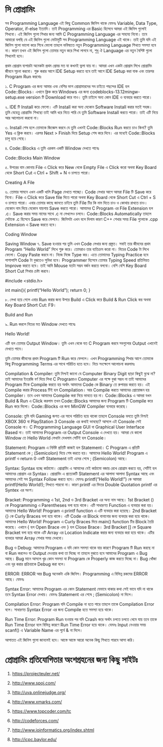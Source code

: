 # সি প্রোগ্রামিং



সব Programming Language এই কিছু Common জিনিস থাকে যেমনঃ Variable, Data Type, Operator, if-else ইত্যাদি। তাই Programming এর Basic হিসেবে আমরা এই জিনিস গুলোই শিখবো। এই জিনিস গুলো শিখার জন্য আমি C Programming Language এর সাহায্য নিবো। তবে আবারো বলছি যে এই জিনিস গুলো মোটামুটি সব Programming Language এই থাকে। তাই তুমি যদি এই জিনিস গুলো ভালো করে শিখে ফেলো তাহলে ভবিষ্যতে নতুন Programming Language শিখতে সমস্যা হবে না। কারণ তখন এই জিনিস গুলো তোমার নতুন করে শিখা লাগবে না, শুধু ঐ Language এর নতুন বৈশিষ্ট গুলো শিখলেই হবে।

প্রথম প্রোগ্রাম ব্যপারটা অনেকটা প্রথম প্রেমর মত যা কখনই ভুলা যায় না। আমরা এখন একটা প্রোগ্রাম লিখে প্রোগ্রামিং জীবনে সূচনা করবো। শুরু করার আগে IDE Setup করতে হবে তাই আগে IDE Setup করা যাক এবং তারপর Program Run করবোঃ

১. C Program এর জন্য আমার এবং বেশির ভাগ প্রোগ্রামারদের সব চাইতে পছন্দের IDE হল Code::Blocks। এখানে ক্লিক করে Windows এর জন্য codeblocks-13.12mingw-setup.exe version টি Download করে নাও। তুমি চাইলে অন্য কোন IDE ও ব্যবহার করতে পারো।

২. IDE টি Install করে ফেলো। এটি Install করা অন্য যেকোন Software Install করার মতই সহজ। তুমি যেহেতু প্রোগ্রামিং শিখছো তাই আমি ধরে নিতে পারি যে তুমি Software Install করতে পারো। তাই এটি নিয়ে আর আলোচনা করবো না।

৩. Install শেষ হলে তোমাকে জিজ্ঞেস করবে যে তুমি এখনই Code::Blocks Run করতে চাও কিনা? তুমি Yes এ ক্লিক করবে। এরপর Next > Finish দিয়ে Setup শেষ করে দিবে। এর মধ্যেই Code::Blocks চালু হয়ে গেছে।

৪. Code::Blocks এ তুমি এরকম একটি Window দেখতে পাবেঃ

Code::Blocks Main Window

৫. উপরের বাম কোনায় File এ Click করে New থেকে Empty File এ Click করো অথবা Key Board থেকে Short Cut এ Ctrl + Shift + N ও চাপতে পারো।

Creating A File

৬. তোমার সামনে এখন একটি খালি Page দেখতে পাচ্ছো। Code লেখার আগে আমরা File টি Save করে নিবো। File এ Click করে Save file দিতে পারো অথবা Key Board থেকে Short Cut এ Ctrl + S ও চাপতে পারো। এবার তোমার কাছে জানতে চাইবে তুমি File টির কি নাম দিতে চাও ও কোথায় রাখতে চাও। যেকোন নাম দিয়ে যেকোন যায়গায় Save করতে পারো। আমাদের C Program এর File Extension হল .c। Save করার সময় নামের সাথে .c না লেখলেও চলবে। Code::Blocks Automatically তাহলে সেটাকে .c হিসেবে Save করে ফেলবে। জিনিসটা এখন বলে দিলাম কারণ C++ শেখার সময় File গুলোকে .cpp Extension এ Save করতে হবে।

Coding Window

Saving Window
৭. Save হওয়ার পর তুমি এখন Code লেখার জন্য প্রস্তুত। সবাই তার জীবনের প্রথম Program “Hello World” লিখে শুরু করে। তোমরাও তার ব্যতিক্রম করো না। নিচের Code টা লিখে ফেলো। Copy Paste করবে না। নিজে নিজে Type কর। এতে তোমাদের Typing Practice হবে পাশাপাশি Code টা বুঝতেও সুবিধা হবে। Programmer হিসেবে তোমার Typing Speed প্রতিনিয়ত Improve করতে হবে। তাই আমি Mouse যতটা সম্ভব বর্জন করতে বলবো। বেশি বেশি Key Board Short Cut শিখার চেষ্টা করবে।


#include &lt;stdio.h&gt;
 
int main(){
    printf(“Hello World”);
    return 0;
}


৮. লেখা হয়ে গেলে এবার Run করার জন্য উপরে Build এ Click করে Build & Run Click কর অথবা Key Board Short Cut: F9।

Build and Run

৯. Run করলে নিচের মত Window দেখতে পাবেঃ

Hello World!

এটি হল তোমার Output Window। তুমি এখন থেকে যত C Program করবে সবগুলোর Output এখানেই দেখতে পাবে।

তুমি তোমার জীবনের প্রথম Program টি Run করে ফেললে। এখন Programming শিখার আগে তোমাকে কিছু Programming Terms এর সাথে পরিচিত হতে হবে। নিচে সংক্ষেপে আলোচনা করলামঃ

Compilation & Compiler: তুমি নিশ্চই জানো যে Computer Binary Digit ছাড়া কিছুই বুঝে না? তাই আমাদের ইংরেজি বর্ণ দিয়ে লিখা C Programও Computer এর পক্ষে বুঝা সম্ভব না তাই আমাদের Program টিকে Compile করতে হয় অর্থাৎ আমাদের Code কে Binary তে রুপান্তর করতে হয়। এই Compile করার Process টিই হল Compilation। আর Compile করতে আমাদের প্রোয়োজন হয় Compiler। তবে এখন আমাদের Compile করা নিয়ে ভাবতে হয় না। Code::Blocks এ আমরা যখন Build & Run এ Click করলাম তখন Code::Blocks আমাদের জন্য Program টি Compile করে Run করে দিলো। Code::Blocks এর জন্য MinGW Compiler ব্যবহার করেছে।

Console: তুমি যদি Gaming জগত এর সাথে পরিচিত হয়ে থাকো তাহলে Console বলতে তুমি নিশ্চই XBOX 360 বা PlayStation 3 Console এর কথাই ভাবছো? আসলে এই Console সেই Console না। C Programming Language GUI বা Graphical User Interface Based না। তাই আমাদের Program এর Output Console এ দেখতে হয়। আমরা যে কালো Window তে Hello World লেখাটা দেখলাম সেটিই হল Console।

Statement: Program এ নির্দিষ্ট প্রতিটি কাজই হল Statement। C Program এ প্রতিটি Statement কে ; (Semicolon) দিয়ে শেষ করতে হয়। আমাদের Hello World! Program এ printf ও return 0 একটি Statement তাই এদের শেষে ; (Semicolon) আছে।

Syntax: Syntax হচ্ছে কাঠামো। প্রোগ্রামিং এ আমাদের যেই কাঠামো বজায় রেখে প্রোগ্রাম করতে হয়, সেটিই হল আমাদের প্রোগ্রাম এর Syntax। প্রোগ্রামিং এ প্রত্যেকটি Statement এর আলাদা আলাদা Syntax আছে এবং আমাদের সেই সব Syntax Follow করতে হবে। যেমনঃ printf(“Hello World!”) কে আমারা printf(Hello World!); লিখতে পারবো না। কারণ printf এর ভিতর Double Quotation printf এর Syntex এর অংশ।

Bracket: Programming এ 1st, 2nd ও 3rd Bracket এর অন্য নাম আছে। 1st Bracket () কে Programming এ Parentheses বলা হয়ে থাকে। এটি সাধারণত Function এ ব্যবহার করা হয়। আমাদের Hello World! Program এ printf function এ এটি ব্যবহার করা হয়েছে। 2nd Bracket {} কে Curly Braces বলা হয়ে থাকে। এটি Code এর Block বানানোর জন্য ব্যবহার করা হয়ে থাকে। আমাদের Hello World! Program এ Curly Braces দিয়ে main() function টির Block তৈরি করেছে। এখানে { হল Open Brace এবং } হল Close Brace। 3rd Bracket [] কে Square Bracket বলা হয়ে থাকে এটি Array এর Location Indicate করার জন্য ব্যবহার করা হয়ে থাকে। এটির ব্যবহার আমরা Array শেখার সময় দেখবো।

Bug ও Debug: আমাদের Program এ যদি কোন সমস্যা থাকে যার কারণে Program টি Run করছে না বা Run করলেও যা Output দেওয়ার কথা তা দিচ্ছে না তাহলে বুঝতে হবে আমাদের Program এ Bug আছে। Bug মানে আসলে খুদ্র কোন সমস্যা যা Program কে Properly কাজ করতে দিচ্ছে না। Bug খোঁজা এবং দূর করার প্রক্রিয়াকে Debug করা বলে।

ERROR: ERROR আর Bug অনেকটা একি জিনিস। Programming এ বিভিন্ন রকমের ERROR আছে। যেমনঃ

Syntax Error: আমাদের Program এর কোন Statement যেভাবে থাকার কথা সেই ভাবে যদি না থাকে তবে Syntax Error দেখায়। যেমনঃ Statement এর শেষে ; (Semicolon) না দিলে।

Compilation Error: Program যদি Compile না হতে পারে তাহলে তাকে Compilation Error বলে। সাধারণত Syntax Error এর জন্য Compile হতে সমস্যা হয়ে থাকে।

Run Time Error: Program Run হওয়ার পর যদি Crash করে অর্থাৎ চলতে চলতে থেমে যায় তবে তাকে Run Time Error বলে বিভিন্ন কারণে Run Time Error হয়ে থাকে। যেমনঃ Input নেওয়ার সময় scanf() এ Variable Name এর পূর্বে & না দিলে।

আপাতত এই জিনিস গুলো জানলেই হবে। আস্তে আস্তে আরো অনেক কিছু শিখতে পারবে আসা করি।


# প্রোগ্রামিং প্রতিযোগিতার অংশগ্রহনের জন্য কিছু সাইটঃ
1) https://projecteuler.net/

2) http://www.spoj.com/

3) http://uva.onlinejudge.org/

4) http://www.xmarks.com/

5) https://www.topcoder.com/tc
6) http://codeforces.com/

7) http://www.ioinformatics.org/index.shtml
8) http://icpc.baylor.edu/
